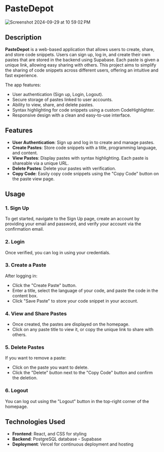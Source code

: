 # PasteDepot

![Screenshot 2024-09-29 at 10 59 02 PM](https://github.com/user-attachments/assets/564156c2-ecd7-4199-83f4-53f70cd6fa56)

## Description

**PasteDepot** is a web-based application that allows users to create, share, and store code snippets. Users can sign up, log in, and create their own pastes that are stored in the backend using Supabase. Each paste is given a unique link, allowing easy sharing with others. This project aims to simplify the sharing of code snippets across different users, offering an intuitive and fast experience.

The app features:
- User authentication (Sign up, Login, Logout).
- Secure storage of pastes linked to user accounts.
- Ability to view, share, and delete pastes.
- Syntax highlighting for code snippets using a custom CodeHighlighter.
- Responsive design with a clean and easy-to-use interface.

## Features

- **User Authentication**: Sign up and log in to create and manage pastes.
- **Create Pastes**: Store code snippets with a title, programming language, and content.
- **View Pastes**: Display pastes with syntax highlighting. Each paste is shareable via a unique URL.
- **Delete Pastes**: Delete your pastes with verification.
- **Copy Code**: Easily copy code snippets using the "Copy Code" button on the paste view page.

## Usage

### 1. Sign Up
To get started, navigate to the Sign Up page, create an account by providing your email and password, and verify your account via the confirmation email.

### 2. Login
Once verified, you can log in using your credentials.

### 3. Create a Paste
After logging in:
- Click the "Create Paste" button.
- Enter a title, select the language of your code, and paste the code in the content box.
- Click "Save Paste" to store your code snippet in your account.

### 4. View and Share Pastes
- Once created, the pastes are displayed on the homepage.
- Click on any paste title to view it, or copy the unique link to share with others.

### 5. Delete Pastes
If you want to remove a paste:
- Click on the paste you want to delete.
- Click the "Delete" button next to the "Copy Code" button and confirm the deletion.

### 6. Logout
You can log out using the "Logout" button in the top-right corner of the homepage.

## Technologies Used

- **Frontend**: React, and CSS for styling
- **Backend**: PostgreSQL database - Supabase 
- **Deployment**: Vercel for continuous deployment and hosting
